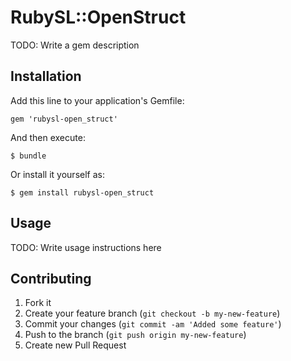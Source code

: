 # RubySL::OpenStruct

TODO: Write a gem description

## Installation

Add this line to your application's Gemfile:

    gem 'rubysl-open_struct'

And then execute:

    $ bundle

Or install it yourself as:

    $ gem install rubysl-open_struct

## Usage

TODO: Write usage instructions here

## Contributing

1. Fork it
2. Create your feature branch (`git checkout -b my-new-feature`)
3. Commit your changes (`git commit -am 'Added some feature'`)
4. Push to the branch (`git push origin my-new-feature`)
5. Create new Pull Request
